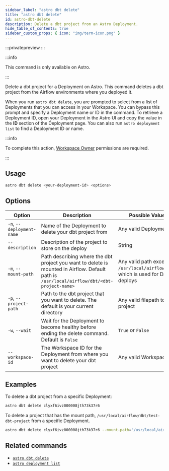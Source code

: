 ```yaml
---
sidebar_label: "astro dbt delete"
title: "astro dbt delete"
id: astro-dbt-delete
description: Delete a dbt project from an Astro Deployment.
hide_table_of_contents: true
sidebar_custom_props: { icon: "img/term-icon.png" }
---
```


:::privatepreview
:::

:::info

This command is only available on Astro.

:::

Delete a dbt project for a Deployment on Astro. This command deletes a dbt project from the Airflow environments where you deployed it.

When you run `astro dbt delete`, you are prompted to select from a list of Deployments that you can access in your Workspace. You can bypass this prompt and specify a Deployment name or ID in the command. To retrieve a Deployment ID, open your Deployment in the Astro UI and copy the value in the **ID** section of the Deployment page. You can also run `astro deployment list` to find a Deployment ID or name.

:::info

To complete this action, [Workspace Owner](user-permissions.md#workspace-roles) permissions are required.

:::

## Usage

```bash
astro dbt delete <your-deployment-id> <options>
```

## Options

| Option              | Description                                                                       | Possible Values           |
| ------------------- | --------------------------------------------------------------------------------- | ------------------------- |
| `-n`, `--deployment-name` | Name of the Deployment to delete your dbt project from | Any valid Deployment ID |
| `--description` | Description of the project to store on the deploy | String |
| `-m`, `--mount-path` | Path describing where the dbt project you want to delete is mounted in Airflow. Default path is `/usr/local/airflow/dbt/<dbt-project-name>` | Any valid path except `/usr/local/airflow/dags`, which is used for DAG deploys |
| `-p`, `--project-path` | Path to the dbt project that you want to delete. The default is your current directory | Any valid filepath to a dbt project |
| `-w`, `--wait` | Wait for the Deployment to become healthy before ending the delete command. Default is `False` | `True` or `False` |
| `--workspace-id` | The Workspace ID for the Deployment from where you want to delete your dbt project | Any valid Workspace ID |

## Examples

To delete a dbt project from a specific Deployment:

```bash
astro dbt delete clyxf6ivz000008jth73k37r6
```

To delete a project that has the mount path, `/usr/local/airflow/dbt/test-dbt-project` from a specific Deployment.

```bash
astro dbt delete clyxf6ivz000008jth73k37r6 --mount-path="/usr/local/airflow/dbt/test-dbt-project"
```

## Related commands

- [`astro dbt delete`](astro-dbt-delete.md)
- [`astro deployment list`](astro-deployment-list.md)
